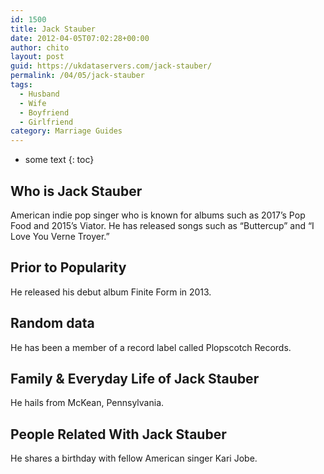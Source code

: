```yaml
---
id: 1500
title: Jack Stauber
date: 2012-04-05T07:02:28+00:00
author: chito
layout: post
guid: https://ukdataservers.com/jack-stauber/
permalink: /04/05/jack-stauber
tags:
  - Husband
  - Wife
  - Boyfriend
  - Girlfriend
category: Marriage Guides
---
```


* some text
{: toc}


## Who is  Jack Stauber
                  
                  
                  
American indie pop singer who is known for albums such as 2017&#8217;s Pop Food and 2015&#8217;s Viator. He has released songs such as &#8220;Buttercup&#8221; and &#8220;I Love You Verne Troyer.&#8221; 
                  
                
                
                
## Prior to Popularity 
                  
                  
                  
He released his debut album Finite Form in 2013. 
                  
                
                
                
## Random data 
                  
                  
                  
He has been a member of a record label called Plopscotch Records. 
                  
                
                
                
## Family & Everyday Life of Jack Stauber
                  
                  
                  
He hails from McKean, Pennsylvania.
                  
                
                
                
## People Related With  Jack Stauber
                  
                  
                  
He shares a birthday with fellow American singer Kari Jobe. 
                  
                
              
            
          
          
          
    
    
  
